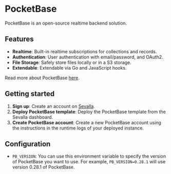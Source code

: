 # PocketBase

PocketBase is an open-source realtime backend solution.

## Features

- **Realtime**: Built-in realtime subscriptions for collections and records.
- **Authentication**: User authentication with email/password, and OAuth2.
- **File Storage**: Safely store files locally or in a S3 storage.
- **Extendable**: Extendable via Go and JavaScript hooks.

Read more about PocketBase [here](https://pocketbase.io/docs/).

## Getting started
1. **Sign up**: Create an account on [Sevalla](https://sevalla.com/signup).
2. **Deploy PocketBase template**: Deploy the PocketBase template from the Sevalla dashboard.
3. **Create PocketBase account**: Create a new PocketBase account using the instructions in the runtime logs of your deployed instance.

## Configuration

- `PB_VERSION`: You can use this environment variable to specify the version of PocketBase you want to use. For example, `PB_VERSION=0.28.1` will use version 0.28.1 of PocketBase.